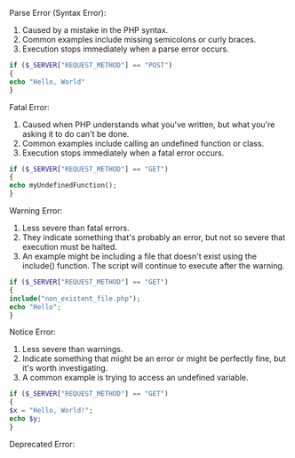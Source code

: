 Parse Error (Syntax Error): 
1. Caused by a mistake in the PHP syntax. 
2. Common examples include missing semicolons or curly braces. 
3. Execution stops immediately when a parse error occurs.

```php
if ($_SERVER["REQUEST_METHOD"] == "POST") 
{
echo "Hello, World" 
}
```

Fatal Error: 
1. Caused when PHP understands what you've written, but what you're asking it to do can't be done. 
2. Common examples include calling an undefined function or class. 
3. Execution stops immediately when a fatal error occurs.

```php
if ($_SERVER["REQUEST_METHOD"] == "GET") 
{ 
echo myUndefinedFunction(); 
}
```

Warning Error: 
1. Less severe than fatal errors. 
2. They indicate something that's probably an error, but not so severe that execution must be halted. 
3. An example might be including a file that doesn't exist using the include() function. The script will continue to execute after the warning.

```php
if ($_SERVER["REQUEST_METHOD"] == "GET") 
{ 
include("non_existent_file.php"); 
echo "Hello"; 
}
```

Notice Error: 
1. Less severe than warnings. 
2. Indicate something that might be an error or might be perfectly fine, but it's worth investigating. 
3. A common example is trying to access an undefined variable.

```php
if ($_SERVER["REQUEST_METHOD"] == "GET") 
{ 
$x = "Hello, World!"; 
echo $y; 
}
```

Deprecated Error:  

```php

```
